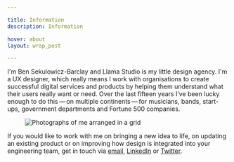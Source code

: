 ```yaml
---

title: Information
description: Information

hover: about
layout: wrap_post

---
```


I'm Ben Sekulowicz-Barclay and Llama Studio is my little design agency. I'm a UX designer, which really means I work with organisations to create successful digital services and products by helping them understand what their users really want or need. Over the last fifteen years I’ve been lucky enough to do this&thinsp;&mdash;&thinsp;on multiple continents&thinsp;&mdash;&thinsp;for musicians, bands, start-ups, government departments and Fortune 500 companies.

<figure>
  <picture>
    <source media="(min-width:667px) and (max-width:767px)" srcset="/assets/images/about-fablet.jpg">
    <source media="(min-width:768px) and (max-width:1023px)" srcset="/assets/images/about-tablet_portrait.jpg">
    <source media="(min-width:1024px) and (max-width:1279px)" srcset="/assets/images/about-tablet_landscape.jpg">
    <source media="(min-width:1280px) and (max-width:1439px)" srcset="/assets/images/about-laptop.jpg">
    <source media="(min-width:1440px)" srcset="/assets/images/about-cinema.jpg">
    <img src="/assets/images/about-mobile.jpg" alt="Photographs of me arranged in a grid" />
  </picture>
</figure>

If you would like to work with me on bringing a new idea to life, on updating an existing product or on improving how design is integrated into your engineering team, get in touch via [email](mailto:hey@llama.studio), [LinkedIn](https://www.linkedin.com/company/llama-studio-ltd) or [Twitter](https://twitter.com/llamastudioltd).
